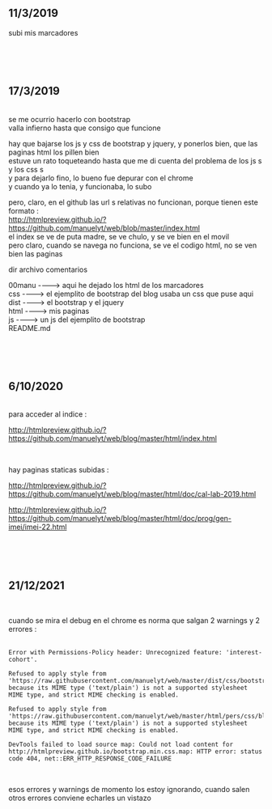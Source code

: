 
 

## 11/3/2019 
 
subi mis marcadores
 
  
 <br>
<br>
<br>

## 17/3/2019 
 <br>
se me ocurrio hacerlo con bootstrap<br>
valla infierno hasta que consigo que funcione<br>
 
hay que bajarse los js y css de bootstrap y jquery, y ponerlos bien, que las paginas html los pillen bien<br>
estuve un rato toqueteando hasta que me di cuenta del problema de los js s y los css s<br>
y para dejarlo fino, lo bueno fue depurar con el chrome<br>
y cuando ya lo tenia, y funcionaba, lo subo<br>
 
pero, claro, en el github las url s relativas no funcionan, porque tienen este formato :<br>
http://htmlpreview.github.io/?https://github.com/manuelyt/web/blob/master/index.html<br>
el index se ve de puta madre, se ve chulo, y se ve bien en el movil<br>
pero claro, cuando se navega no funciona, se ve el codigo html, no se ven bien las paginas<br>
 
dir       archivo           comentarios
 
00manu                ----> aqui he dejado los html de los marcadores<br>
css                   ----> el ejemplito de bootstrap del blog usaba un css que puse aqui<br>
dist                  ----> el bootstrap y el jquery<br>
html                  ----> mis paginas<br>
js                    ----> un js del ejemplito de bootstrap<br>
         README.md
 
  
<br>
<br>
<br>

## 6/10/2020 
<br>
para acceder al indice :
 
http://htmlpreview.github.io/?https://github.com/manuelyt/web/blog/master/html/index.html
 
  <br>
 
hay paginas staticas subidas :
 
http://htmlpreview.github.io/?https://github.com/manuelyt/web/blog/master/html/doc/cal-lab-2019.html
 
http://htmlpreview.github.io/?https://github.com/manuelyt/web/blog/master/html/doc/prog/gen-imei/imei-22.html
 
 
<br>
<br>
<br>

## 21/12/2021 

<br>

cuando se mira el debug en el chrome es norma que salgan 2 warnings y 2 errores  :
<br>
<br>
```
Error with Permissions-Policy header: Unrecognized feature: 'interest-cohort'.

Refused to apply style from 'https://raw.githubusercontent.com/manuelyt/web/master/dist/css/bootstrap.min.css' because its MIME type ('text/plain') is not a supported stylesheet MIME type, and strict MIME checking is enabled.

Refused to apply style from 'https://raw.githubusercontent.com/manuelyt/web/master/html/pers/css/blog.css' because its MIME type ('text/plain') is not a supported stylesheet MIME type, and strict MIME checking is enabled.

DevTools failed to load source map: Could not load content for http://htmlpreview.github.io/bootstrap.min.css.map: HTTP error: status code 404, net::ERR_HTTP_RESPONSE_CODE_FAILURE
```
<br>

esos errores y warnings de momento los estoy ignorando, cuando salen otros errores conviene echarles un vistazo
